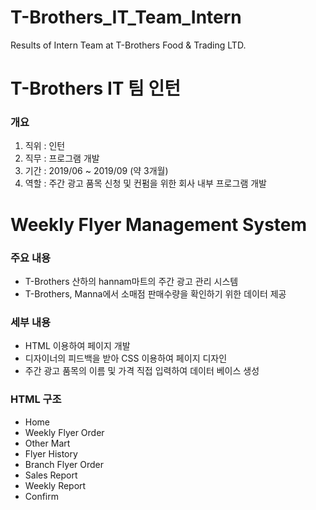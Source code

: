 # T-Brothers_IT_Team_Intern
Results of Intern Team at T-Brothers Food & Trading LTD.

# T-Brothers IT 팀 인턴
### 개요
1. 직위 : 인턴
2. 직무 : 프로그램 개발
3. 기간 : 2019/06 ~ 2019/09 (약 3개월)
4. 역할 : 주간 광고 품목 신청 및 컨펌을 위한 회사 내부 프로그램 개발

# Weekly Flyer Management System
### 주요 내용
- T-Brothers 산하의 hannam마트의 주간 광고 관리 시스템
- T-Brothers, Manna에서 소매점 판매수량을 확인하기 위한 데이터 제공

### 세부 내용
- HTML 이용하여 페이지 개발
- 디자이너의 피드백을 받아 CSS 이용하여 페이지 디자인
- 주간 광고 품목의 이름 및 가격 직접 입력하여 데이터 베이스 생성

### HTML 구조
- Home
- Weekly Flyer Order
- Other Mart
- Flyer History
- Branch Flyer Order
- Sales Report
- Weekly Report
- Confirm
